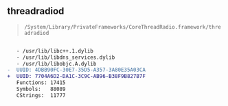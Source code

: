 ## threadradiod

> `/System/Library/PrivateFrameworks/CoreThreadRadio.framework/threadradiod`

```diff

   - /usr/lib/libc++.1.dylib
   - /usr/lib/libdns_services.dylib
   - /usr/lib/libobjc.A.dylib
-  UUID: 4DBB90FC-30E7-35D5-A357-3A80E35A03CA
+  UUID: 7704A6D2-DA1C-3C9C-AB96-B38F9B827B7F
   Functions: 17415
   Symbols:   88089
   CStrings:  11777

```
